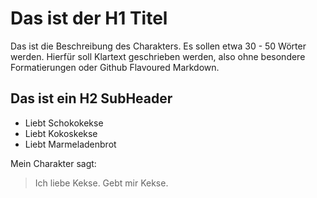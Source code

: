 # Das ist der H1 Titel
Das ist die Beschreibung des Charakters.
Es sollen etwa 30 - 50 Wörter werden.
Hierfür soll Klartext geschrieben werden, also ohne besondere Formatierungen
oder Github Flavoured Markdown.

## Das ist ein H2 SubHeader
* Liebt Schokokekse
* Liebt Kokoskekse
* Liebt Marmeladenbrot

Mein Charakter sagt:
>Ich liebe Kekse.
>Gebt mir Kekse.
